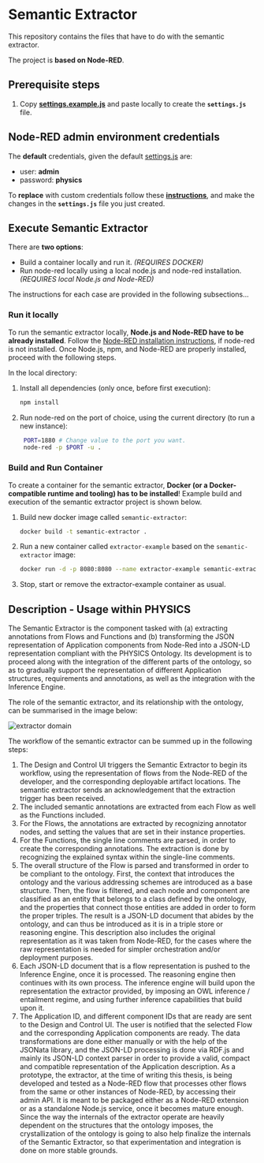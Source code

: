 # Semantic Extractor
This repository contains the files that have to do with the semantic extractor. 

The project is **based on Node-RED**.

## Prerequisite steps

1. Copy **[settings.example.js][settings-example]** and paste locally to create the **`settings.js`** file.

## Node-RED admin environment credentials
The **default** credentials, given the default [settings.js][settings-example] are:
- user: **admin**
- password: **physics**

To **replace** with custom credentials follow these **[instructions][node-red-admin-auth]**, and make the changes in the **`settings.js`** file you just created.


## Execute Semantic Extractor
There are **two options**:
* Build a container locally and run it. *(REQUIRES DOCKER)*
* Run node-red locally using a local node.js and node-red installation. *(REQUIRES local Node.js and Node-RED)*

The instructions for each case are provided in the following subsections...

### Run it locally
To run the semantic extractor locally, **Node.js and Node-RED have to be already installed**. Follow the [Node-RED installation instructions][node-red-install], if node-red is not installed. Once Node.js, npm, and Node-RED are properly installed, proceed with the following steps.

In the local directory:
1. Install all dependencies (only once, before first execution):
    ```bash
    npm install
    ```
2. Run node-red on the port of choice, using the current directory (to run a new instance):
   ```bash
    PORT=1880 # Change value to the port you want.
    node-red -p $PORT -u .
    ```

### Build and Run Container
To create a container for the semantic extractor, **Docker (or a Docker-compatible runtime and tooling) has to be installed**! Example build and execution of the semantic extractor project is shown below.
1. Build new docker image called `semantic-extractor`:
    ```bash
    docker build -t semantic-extractor . 
    ```
2. Run a new container called `extractor-example` based on the `semantic-extractor` image:
    ```bash
    docker run -d -p 8080:8080 --name extractor-example semantic-extractor
    ```
3. Stop, start or remove the extractor-example container as usual.

## Description - Usage within PHYSICS

The Semantic Extractor is the component tasked with (a) extracting annotations from Flows and Functions and (b) transforming the JSON representation of Application components from Node-Red into a JSON-LD representation compliant with the PHYSICS Ontology. Its development is to proceed along with the integration of the different parts of the ontology, so as to gradually support the representation of different Application structures, requirements and annotations, as well as the integration with the Inference Engine.

The role of the semantic extractor, and its relationship with the ontology, can be summarised in the image below:

![extractor domain](./figures/extractor-domain.png)

The workflow of the semantic extractor can be summed up in the following steps:
1.	The Design and Control UI triggers the Semantic Extractor to begin its workflow, using the representation of flows from the Node-RED of the developer, and the corresponding deployable artifact locations. The semantic extractor sends an acknowledgement that the extraction trigger has been received.
2.	The included semantic annotations are extracted from each Flow as well as the Functions included.
3.	For the Flows, the annotations are extracted by recognizing annotator nodes, and setting the values that are set in their instance properties.
4.	For the Functions, the single line comments are parsed, in order to create the corresponding annotations. The extraction is done by recognizing the explained syntax within the single-line comments.
5.	The overall structure of the Flow is parsed and transformed in order to be compliant to the ontology. First, the context that introduces the ontology and the various addressing schemes are introduced as a base structure. Then, the flow is filtered, and each node and component are classified as an entity that belongs to a class defined by the ontology, and the properties that connect those entities are added in order to form the proper triples. The result is a JSON-LD document that abides by the ontology, and can thus be introduced as it is in a triple store or reasoning engine. This description also includes the original representation as it was taken from Node-RED, for the cases where the raw representation is needed for simpler orchestration and/or deployment purposes.
6.	Each JSON-LD document that is a flow representation is pushed to the Inference Engine, once it is processed. The reasoning engine then continues with its own process. The inference engine will build upon the representation the extractor provided, by imposing an OWL inference / entailment regime, and using further inference capabilities that build upon it.
7.	The Application ID, and different component IDs that are ready are sent to the Design and Control UI. The user is notified that the selected Flow and the corresponding Application components are ready.
The data transformations are done either manually or with the help of the JSONata library, and the JSON-LD processing is done via RDF.js and mainly its JSON-LD context parser in order to provide a valid, compact and compatible representation of the Application description. As a prototype, the extractor, at the time of writing this thesis, is being developed and tested as a Node-RED flow that processes other flows from the same or other instances of Node-RED, by accessing their admin API. It is meant to be packaged either as a Node-RED extension or as a standalone Node.js service, once it becomes mature enough. Since the way the internals of the extractor operate are heavily dependent on the structures that the ontology imposes, the crystallization of the ontology is going to also help finalize the internals of the Semantic Extractor, so that experimentation and integration is done on more stable grounds.


[physics]: https://physics-faas.eu/
[node-red]: https://nodered.org/
[node-red-admin-auth]: https://nodered.org/docs/user-guide/runtime/securing-node-red#usernamepassword-based-authentication
[settings-example]: /settings.example.js
[node-red-install]: https://nodered.org/docs/getting-started/local
[physics-ontology]: https://github.com/styltsars96/H2020-PHYSICS-App-Ontology
[example-input]: ./examples/helloFunctionV2DEoutput.json
[example-output]: ./examples/SEoutput_SimpleApp_HelloFunctionV2.json